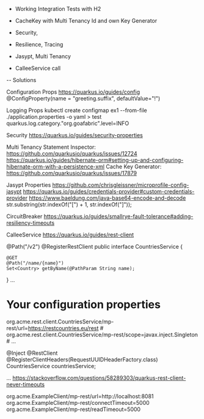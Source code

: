 - Working Integration Tests with H2
- CacheKey with Multi Tenancy Id and own Key Generator

- Security, 
- Resilience, Tracing

- Jasypt, Multi Tenancy
- CalleeService call


-- Solutions

Configuration Props
    https://quarkus.io/guides/config
    @ConfigProperty(name = "greeting.suffix", defaultValue="!")

Logging Props
    kubectl create configmap ex1 --from-file ./application.properties -o yaml > test
    quarkus.log.category.\"org.goafabric\".level=INFO

Security
https://quarkus.io/guides/security-properties

Multi Tenancy
    Statement Inspector: https://github.com/quarkusio/quarkus/issues/12724
    https://quarkus.io/guides/hibernate-orm#setting-up-and-configuring-hibernate-orm-with-a-persistence-xml
	Cache Key Generator: https://github.com/quarkusio/quarkus/issues/17879

Jasypt Properties
    https://github.com/chrisgleissner/microprofile-config-jasypt
    https://quarkus.io/guides/credentials-provider#custom-credentials-provider
    https://www.baeldung.com/java-base64-encode-and-decode
    str.substring(str.indexOf("[") + 1, str.indexOf("]"));

CircuitBreaker
    https://quarkus.io/guides/smallrye-fault-tolerance#adding-resiliency-timeouts

CalleeService
https://quarkus.io/guides/rest-client

@Path("/v2")
@RegisterRestClient
public interface CountriesService {

    @GET
    @Path("/name/{name}")
    Set<Country> getByName(@PathParam String name);
}
...
# Your configuration properties
org.acme.rest.client.CountriesService/mp-rest/url=https://restcountries.eu/rest #
org.acme.rest.client.CountriesService/mp-rest/scope=javax.inject.Singleton #
...

@Inject
@RestClient
@RegisterClientHeaders(RequestUUIDHeaderFactory.class)
CountriesService countriesService;

...
https://stackoverflow.com/questions/58289303/quarkus-rest-client-never-timeouts

org.acme.ExampleClient/mp-rest/url=http://localhost:8081
org.acme.ExampleClient/mp-rest/connectTimeout=5000
org.acme.ExampleClient/mp-rest/readTimeout=5000
                     
